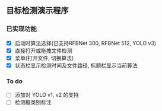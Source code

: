 ## 目标检测演示程序
### 已实现功能
 -[x] 启动时算法选择(已支持RFBNet 300, RFBNet 512, YOLO v3)
 -[x] 直接打开或拖拽文件检测
 -[x] 菜单(打开文件, 切换算法)
 -[x] 状态栏显示检测时间及文件路径, 标题栏显示当前算法

### To do
 -[ ] 添加对 YOLO v1, v2 的支持
 -[ ] 检测框类别标注